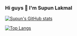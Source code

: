 ### Hi guys 👋 I'm Supun Lakmal

[![Supun's GitHub stats](https://github-readme-stats.vercel.app/api?username=supun156)](https://supun156.github.io/)

[![Top Langs](https://github-readme-stats.vercel.app/api/top-langs/?username=supun156&langs_count=10)](https://supun156.github.io/)
<!--
**supun156/supun156** is a ✨ _special_ ✨ repository because its `README.md` (this file) appears on your GitHub profile.

Here are some ideas to get you started:

- 🔭 I’m currently working on ...
- 🌱 I’m currently learning ...
- 👯 I’m looking to collaborate on ...
- 🤔 I’m looking for help with ...
- 💬 Ask me about ...
- 📫 How to reach me: ...
- 😄 Pronouns: ...
- ⚡ Fun fact: ...
-->
